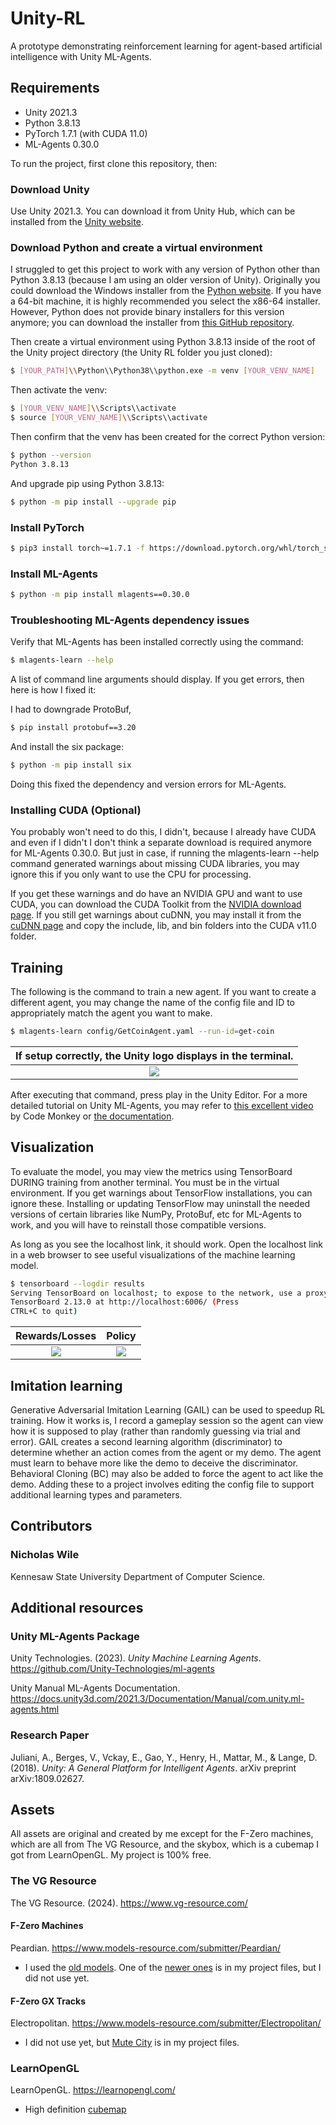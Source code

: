 # Unity-RL
A prototype demonstrating reinforcement learning for agent-based artificial intelligence with Unity ML-Agents. 

## Requirements
* Unity 2021.3 
* Python 3.8.13
* PyTorch 1.7.1 (with CUDA 11.0)
* ML-Agents 0.30.0

To run the project, first clone this repository, then: 

### Download Unity
Use Unity 2021.3. You can download it from Unity Hub, which can be installed from the <a href="https://unity.com/releases/editor/archive">Unity website</a>.

### Download Python and create a virtual environment
I struggled to get this project to work with any version of Python other than Python 3.8.13 (because I am using an older version of Unity). Originally you could download the Windows installer from the <a href="https://www.python.org/downloads/release/python-3813/">Python website</a>. If you have a 64-bit machine, it is highly recommended you select the x86-64 installer. However, Python does not provide binary installers for this version anymore; you can download the installer from <a href="https://github.com/adang1345/PythonWindows/tree/master?tab=readme-ov-file">this GitHub repository</a>. 

Then create a virtual environment using Python 3.8.13 inside of the root of the Unity project directory (the Unity RL folder you just cloned):
```bash
$ [YOUR_PATH]\\Python\\Python38\\python.exe -m venv [YOUR_VENV_NAME]
```

Then activate the venv:
```bash
$ [YOUR_VENV_NAME]\\Scripts\\activate
$ source [YOUR_VENV_NAME]\\Scripts\\activate
```

Then confirm that the venv has been created for the correct Python version:
```bash
$ python --version
Python 3.8.13
```

And upgrade pip using Python 3.8.13:
```bash
$ python -m pip install --upgrade pip
```

### Install PyTorch
```bash
$ pip3 install torch~=1.7.1 -f https://download.pytorch.org/whl/torch_stable.html
```

### Install ML-Agents
```bash
$ python -m pip install mlagents==0.30.0
```

### Troubleshooting ML-Agents dependency issues
Verify that ML-Agents has been installed correctly using the command:
```bash
$ mlagents-learn --help
```

A list of command line arguments should display. If you get errors, then here is how I fixed it:

I had to downgrade ProtoBuf,
```bash
$ pip install protobuf==3.20
```

And install the six package:
```bash
$ python -m pip install six 
```

Doing this fixed the dependency and version errors for ML-Agents.

### Installing CUDA (Optional)
You probably won't need to do this, I didn't, because I already have CUDA and even if I didn't I don't think a separate download is required anymore for ML-Agents 0.30.0. But just in case, if running the mlagents-learn --help command generated warnings about missing CUDA libraries, you may ignore this if you only want to use the CPU for processing. 

If you get these warnings and do have an NVIDIA GPU and want to use CUDA, you can download the CUDA Toolkit from the <a href="https://developer.nvidia.com/cuda-11.0-download-archive">NVIDIA download page</a>. If you still get warnings about cuDNN, you may install it from the <a href="https://developer.nvidia.com/cudnn">cuDNN page</a> and copy the include, lib, and bin folders into the CUDA v11.0 folder. 

## Training
The following is the command to train a new agent. If you want to create a different agent, you may change the name of the config file and ID to appropriately match the agent you want to make.
```bash
$ mlagents-learn config/GetCoinAgent.yaml --run-id=get-coin
```

|If setup correctly, the Unity logo displays in the terminal.|
|:---:|
|<img src="screenshots/unity-terminal.png">|

After executing that command, press play in the Unity Editor. For a more detailed tutorial on Unity ML-Agents, you may refer to <a href="https://youtu.be/zPFU30tbyKs?si=3NZKsF10uKQ8k1f2">this excellent video</a> by Code Monkey or <a href="https://github.com/Unity-Technologies/ml-agents">the documentation</a>. 

## Visualization
To evaluate the model, you may view the metrics using TensorBoard DURING training from another terminal. You must be in the virtual environment. If you get warnings about TensorFlow installations, you can ignore these. Installing or updating TensorFlow may uninstall the needed versions of certain libraries like NumPy, ProtoBuf, etc for ML-Agents to work, and you will have to reinstall those compatible versions. 

As long as you see the localhost link, it should work. Open the localhost link in a web browser to see useful visualizations of the machine learning model.
```bash
$ tensorboard --logdir results
Serving TensorBoard on localhost; to expose to the network, use a proxy or pass --bind_all
TensorBoard 2.13.0 at http://localhost:6006/ (Press 
CTRL+C to quit)
```
|Rewards/Losses|Policy|
|:---:|:---:|
|<img src="screenshots/viz1.png">|<img src="screenshots/viz2.png">|

## Imitation learning
Generative Adversarial Imitation Learning (GAIL) can be used to speedup RL training. How it works is, I record a gameplay session so the agent can view how it is supposed to play (rather than randomly guessing via trial and error). GAIL creates a second learning algorithm (discriminator) to determine whether an action comes from the agent or my demo. The agent must learn to behave more like the demo to deceive the discriminator. Behavioral Cloning (BC) may also be added to force the agent to act like the demo. Adding these to a project involves editing the config file to support additional learning types and parameters.

## Contributors
### Nicholas Wile
Kennesaw State University Department of Computer Science.

## Additional resources

### Unity ML-Agents Package
Unity Technologies. (2023). *Unity Machine Learning Agents*.  https://github.com/Unity-Technologies/ml-agents

Unity Manual ML-Agents Documentation. https://docs.unity3d.com/2021.3/Documentation/Manual/com.unity.ml-agents.html

### Research Paper
Juliani, A., Berges, V., Vckay, E., Gao, Y., Henry, H., Mattar, M., & Lange, D. (2018). *Unity: A General Platform for Intelligent Agents*. arXiv preprint arXiv:1809.02627.

## Assets
All assets are original and created by me except for the F-Zero machines, which are all from The VG Resource, and the skybox, which is a cubemap I got from LearnOpenGL. My project is 100% free.

### The VG Resource
The VG Resource. (2024). https://www.vg-resource.com/ 

#### F-Zero Machines
Peardian. https://www.models-resource.com/submitter/Peardian/
* I used the <a href="https://www.models-resource.com/wii/supersmashbrosbrawl/model/6926/">old models</a>. One of the <a href="https://www.models-resource.com/wii/supersmashbrosbrawl/model/6986/">newer ones</a> is in my project files, but I did not use yet.

#### F-Zero GX Tracks 
Electropolitan. https://www.models-resource.com/submitter/Electropolitan/
* I did not use yet, but <a href=" https://www.models-resource.com/gamecube/fzerogx/model/25632/">Mute City</a> is in my project files.

### LearnOpenGL
LearnOpenGL. https://learnopengl.com/
* High definition <a href="https://learnopengl.com/Advanced-OpenGL/Cubemaps">cubemap</a>